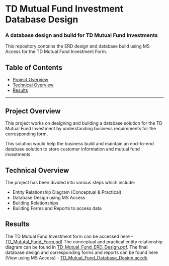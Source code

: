 # TD Mutual Fund Investment Database Design
### A database design and build for TD Mutual Fund Investments

This repository contains the ERD design and database build using MS Access for the TD Mutual Fund Investment Form.


## Table of Contents

- [Project Overview](#projectoverview)
- [Technical Overview](#technicaloverview)
- [Results](#results)

***

<a id='projectoverview'></a>
## Project Overview

This project works on designing and building a database solution for the TD Mutual Fund Investment by understanding business requirements for the corresponding form.

This solution would help the business build and maintain an end-to-end database solution to store customer information and mutual fund investments.

<a id='technicaloverview'></a>
## Technical Overview

The project has been divided into various steps which include:
* Entity Relationship Diagram (Conceptual & Practical)
* Database Design using MS Access
* Building Relationships
* Building Forms and Reports to access data

<a id='results'></a>
## Results

The TD Mutual Fund Investment form can be accessed here - [TD_Mututal_Fund_Form.pdf](https://github.com/ankit-dhall/td_investment_database_design/blob/main/TD_Mututal_Fund_Form.pdf)
The conceptual and practical entity relationship diagram can be found in [TD_Mutual_Fund_ERD_Design.pdf](https://github.com/ankit-dhall/td_investment_database_design/blob/main/TD_Mutual_Fund_ERD_Design.pdf).
The final database design and corresponding forms and reports can be found here (View using MS Access) - [TD_Mutual_Fund_Database_Design.accdb](https://github.com/ankit-dhall/td_investment_database_design/blob/main/TD_Mutual_Fund_Database_Design.accdb)
